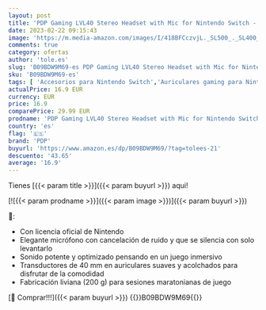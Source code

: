 ```yaml
---
layout: post
title: 'PDP Gaming LVL40 Stereo Headset with Mic for Nintendo Switch - PC  iPad  Mac  Laptop Compatible - Noise Cancelling Microphone  Lightweight  Soft Comfort On Ear Headphones - Pink/Green'
date: 2023-02-22 09:15:43
image: 'https://m.media-amazon.com/images/I/418BFCczvjL._SL500_._SL400_.jpg'
comments: true
category: ofertas
author: 'tole.es'
slug: 'B09BDW9M69-es PDP Gaming LVL40 Stereo Headset with Mic for Nintendo...'
sku: 'B09BDW9M69-es'
tags: [ 'Accesorios para Nintendo Switch','Auriculares gaming para Nintendo Switch','Hardware y juegos para Nintendo Switch','Videojuegos','ipad','pdp','🇪🇸', ]
actualPrice: 16.9 EUR
currency: EUR
price: 16.9
comparePrice: 29.99 EUR
prodname: 'PDP Gaming LVL40 Stereo Headset with Mic for Nintendo Switch - PC  iPad  Mac  Laptop Compatible - Noise Cancelling Microphone  Lightweight  Soft Comfort On Ear Headphones - Pink/Green'
country: 'es'
flag: '🇪🇸'
brand: 'PDP'
buyurl: 'https://www.amazon.es/dp/B09BDW9M69/?tag=tolees-21'
descuento: '43.65'
average: '16.9'
---
```


Tienes [{{< param title >}}]({{< param buyurl >}}) aqui!

[![{{< param prodname >}}]({{< param image >}})]({{< param buyurl >}})

🔎:

- Con licencia oficial de Nintendo
- Elegante micrófono con cancelación de ruido y que se silencia con solo levantarlo
- Sonido potente y optimizado pensando en un juego inmersivo
- Transductores de 40 mm en auriculares suaves y acolchados para disfrutar de la comodidad
- Fabricación liviana (200 g) para sesiones maratonianas de juego

[🛒 Comprar!!!]({{< param buyurl >}})
{{<world>}}B09BDW9M69{{</world>}}

